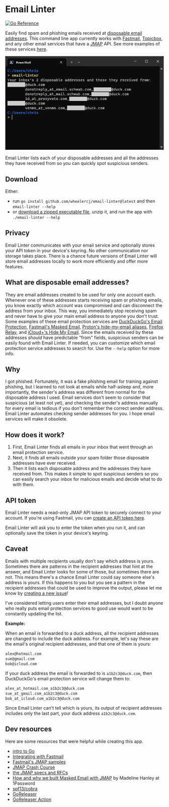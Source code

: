 # Email Linter

[![Go Reference](https://pkg.go.dev/badge/github.com/wheelercj/email-linter.svg)](https://pkg.go.dev/github.com/wheelercj/email-linter)

Easily find spam and phishing emails received at [disposable email addresses](#what-are-disposable-email-addresses). This command line app currently works with [Fastmail](https://www.fastmail.com/features/), [Topicbox](https://www.topicbox.com/), and any other email services that have a [JMAP](https://jmap.io/index.html) API. See more examples of these services [here](https://jmap.io/software.html).

![demo.png](demo.png)

Email Linter lists each of your disposable addresses and all the addresses they have received from so you can quickly spot suspicious senders.

## Download

Either:

* run `go install github.com/wheelercj/email-linter@latest` and then `email-linter --help`
* or [download a zipped executable file](https://github.com/wheelercj/email-linter/releases), unzip it, and run the app with `./email-linter --help`

## Privacy

Email Linter communicates with your email service and optionally stores your API token in your device's keyring. No other communication nor storage takes place. There is a chance future versions of Email Linter will store email addresses locally to work more efficiently and offer more features.

## What are disposable email addresses?

They are email addresses created to be used for only one account each. Whenever one of these addresses starts receiving spam or phishing emails, you know exactly which account was compromised and can disconnect the address from your inbox. This way, you immediately stop receiving spam and never have to give your main email address to anyone you don't trust. Some examples of these email protection services are [DuckDuckGo's Email Protection](https://duckduckgo.com/email), [Fastmail's Masked Email](https://www.fastmail.help/hc/en-us/articles/4406536368911-Masked-Email), [Proton's hide-my-email aliases](https://proton.me/pass/aliases), [Firefox Relay](https://relay.firefox.com/), and [iCloud+'s Hide My Email](https://support.apple.com/en-us/105078). Since the emails received by these addresses _should_ have predictable "from" fields, suspicious senders can be easily found with Email Linter. If needed, you can customize which email protection service addresses to search for. Use the `--help` option for more info.

## Why

I got phished. Fortunately, it was a fake phishing email for training against phishing, but I learned to not look at emails while half-asleep and, more importantly, the sender's address was different from normal for the disposable address I used. Email services don't seem to consider that suspicious (at least not yet), and checking the sender's address manually for every email is tedious if you don't remember the correct sender address. Email Linter automates checking sender addresses for you. I hope email services will make it obsolete.

## How does it work?

1. First, Email Linter finds all emails in your inbox that went through an email protection service.
2. Next, it finds all emails outside your spam folder those disposable addresses have ever received.
3. Then it lists each disposable address and the addresses they have received from. This makes it simple to spot suspicious senders so you can easily search your inbox for malicious emails and decide what to do with them.

## API token

Email Linter needs a read-only JMAP API token to securely connect to your account. If you're using Fastmail, you can [create an API token here](https://www.fastmail.com/settings/security/tokens).

Email Linter will ask you to enter the token when you run it, and can optionally save the token in your device's keyring.

## Caveat

Emails with multiple recipients usually don't say which address is yours. Sometimes there are patterns in the recipient addresses that hint at the answer, and Email Linter looks for some of those, but sometimes there are not. This means there's a chance Email Linter could say someone else's address is yours. If this happens to you but you see a pattern in the recipient addresses that could be used to improve the output, please let me know by [creating a new issue](https://github.com/wheelercj/email-linter/issues/new)!

I've considered letting users enter their email addresses, but I doubt anyone who really puts email protection services to good use would want to be constantly updating the list.

**Example:**

When an email is forwarded to a duck address, all the recipient addresses are changed to include the duck address. For example, let's say these are the email's original recipient addresses, and that one of them is yours:

```
alex@hotmail.com
sue@gmail.com
bob@icloud.com
```

If your duck address the email is forwarded to is `a1b2c3@duck.com`, then DuckDuckGo's email protection service will change them to:

```
alex_at_hotmail.com_a1b2c3@duck.com
sue_at_gmail.com_a1b2c3@duck.com
bob_at_icloud.com_a1b2c3@duck.com
```

Since Email Linter can't tell which is yours, its output of recipient addresses includes only the last part, your duck address `a1b2c3@duck.com`.

## Dev resources

Here are some resources that were helpful while creating this app.

* [intro to Go](https://til.chriswheeler.dev/intro-to-go/)
* [Integrating with Fastmail](https://www.fastmail.com/for-developers/integrating-with-fastmail/)
* [Fastmail's JMAP samples](https://github.com/fastmail/JMAP-Samples/tree/main)
* [JMAP Crash Course](https://jmap.io/crash-course.html)
* [the JMAP specs and RFCs](https://jmap.io/spec.html)
* [How and why we built Masked Email with JMAP](https://blog.1password.com/making-masked-email-with-jmap/) by Madeline Hanley at 1Password
* [spf13/cobra](https://github.com/spf13/cobra)
* [GoReleaser](https://goreleaser.com/)
* [GoReleaser Action](https://github.com/marketplace/actions/goreleaser-action)

